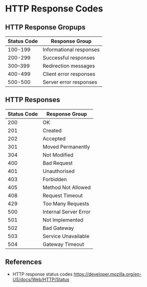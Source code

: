 # HTTP Response Codes

## HTTP Response Gropups

| Status Code | Response Group            |
| ----------- | ------------------------- |
| 100-199     | Informational responses   |
| 200-299     | Successful responses      |
| 300–399     | Redirection messages      |
| 400-499     | Client error responses    |
| 500-500     | Server error responses    |

## HTTP Responses

| Status Code | Response Group            |
| ------------| ------------------------- |
| 200         | OK                        |
| 201         | Created                   |
| 202         | Accepted                  |
| 301         | Moved Permanently         |
| 304         | Not Modified              |
| 400         | Bad Request               |
| 401         | Unauthorised              | 
| 403         | Forbidden                 |
| 405         | Method Not Allowed        |
| 408         | Request Timeout           |
| 429         | Too Many Requests         |
| 500         | Internal Server Error     |
| 501         | Not Implemented           |
| 502         | Bad Gateway               |
| 503         | Service Unavailable       |
| 504         | Gateway Timeout           |

## References

- HTTP response status codes <https://developer.mozilla.org/en-US/docs/Web/HTTP/Status>
